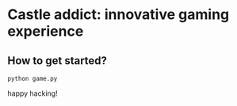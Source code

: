 # Castle addict: innovative gaming experience
## How to get started?
```
python game.py
```


happy hacking!
